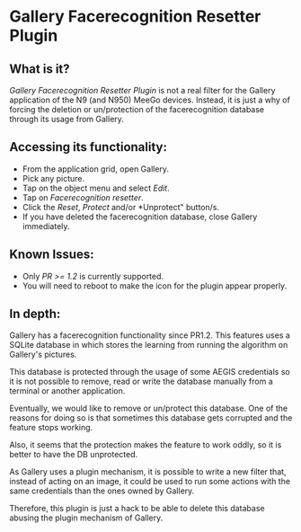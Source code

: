 Gallery Facerecognition Resetter Plugin
=======================================

What is it?
-----------

*Gallery Facerecognition Resetter Plugin* is not a real filter for the
Gallery application of the N9 (and N950) MeeGo devices. Instead, it is
just a why of forcing the deletion or un/protection of the
facerecognition database through its usage from Gallery.

Accessing its functionality:
----------------------------
 * From the application grid, open Gallery.
 * Pick any picture.
 * Tap on the object menu and select *Edit*.
 * Tap on *Facerecognition resetter*.
 * Click the *Reset*, *Protect* and/or *Unprotect" button/s.
 * If you have deleted the facerecognition database, close Gallery immediately.

Known Issues:
-------------
 * Only *PR >= 1.2* is currently supported.
 * You will need to reboot to make the icon for the plugin appear properly.

In depth:
---------

Gallery has a facerecognition functionality since PR1.2. This features
uses a SQLite database in which stores the learning from running the
algorithm on Gallery's pictures.

This database is protected through the usage of some AEGIS credentials
so it is not possible to remove, read or write the database manually
from a terminal or another application.

Eventually, we would like to remove or un/protect this database. One
of the reasons for doing so is that sometimes this database gets
corrupted and the feature stops working.

Also, it seems that the protection makes the feature to work oddly, so
it is better to have the DB unprotected.

As Gallery uses a plugin mechanism, it is possible to write a new
filter that, instead of acting on an image, it could be used to run
some actions with the same credentials than the ones owned by Gallery.

Therefore, this plugin is just a hack to be able to delete this
database abusing the plugin mechanism of Gallery.